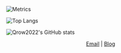 
![Metrics](https://metrics.lecoq.io/qrow2022?template=classic&base.metadata=0&achievements=1&achievements.threshold=C&achievements.secrets=true&achievements.display=compact&achievements.limit=0&config.timezone=America%2FNew_York)


![Top Langs](https://github-readme-stats.vercel.app/api/top-langs/?username=qrow2022&layout=compact&theme=gotham&langs_count=5)

![Qrow2022's GitHub stats](https://github-readme-stats.vercel.app/api?username=qrow2022&count_private=true&include_all_commits=true&show_icons=true&theme=gotham)



<p align="center">
    <a href="mailto:qrow@qrow.technology">Email</a> | <a href="https://qrow.technology">Blog</a>
</p>
